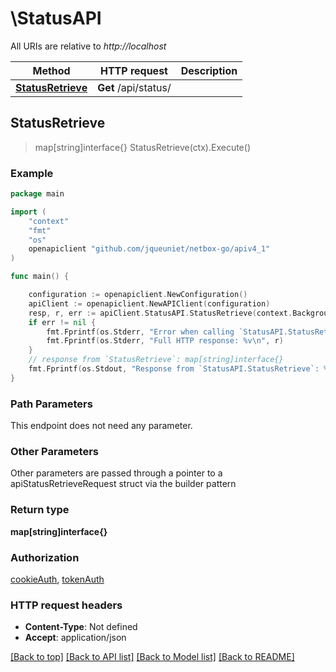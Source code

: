 # \StatusAPI

All URIs are relative to *http://localhost*

Method | HTTP request | Description
------------- | ------------- | -------------
[**StatusRetrieve**](StatusAPI.md#StatusRetrieve) | **Get** /api/status/ | 



## StatusRetrieve

> map[string]interface{} StatusRetrieve(ctx).Execute()





### Example

```go
package main

import (
	"context"
	"fmt"
	"os"
	openapiclient "github.com/jqueuniet/netbox-go/apiv4_1"
)

func main() {

	configuration := openapiclient.NewConfiguration()
	apiClient := openapiclient.NewAPIClient(configuration)
	resp, r, err := apiClient.StatusAPI.StatusRetrieve(context.Background()).Execute()
	if err != nil {
		fmt.Fprintf(os.Stderr, "Error when calling `StatusAPI.StatusRetrieve``: %v\n", err)
		fmt.Fprintf(os.Stderr, "Full HTTP response: %v\n", r)
	}
	// response from `StatusRetrieve`: map[string]interface{}
	fmt.Fprintf(os.Stdout, "Response from `StatusAPI.StatusRetrieve`: %v\n", resp)
}
```

### Path Parameters

This endpoint does not need any parameter.

### Other Parameters

Other parameters are passed through a pointer to a apiStatusRetrieveRequest struct via the builder pattern


### Return type

**map[string]interface{}**

### Authorization

[cookieAuth](../README.md#cookieAuth), [tokenAuth](../README.md#tokenAuth)

### HTTP request headers

- **Content-Type**: Not defined
- **Accept**: application/json

[[Back to top]](#) [[Back to API list]](../README.md#documentation-for-api-endpoints)
[[Back to Model list]](../README.md#documentation-for-models)
[[Back to README]](../README.md)

